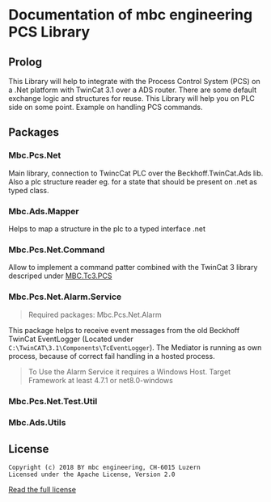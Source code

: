 # Documentation of mbc engineering PCS Library

## Prolog

This Library will help to integrate with the Process Control System (PCS) on a .Net platform with TwinCat 3.1 over a ADS router. There are some default exchange logic and structures for reuse. This Library will help you on PLC side on some point. Example on handling PCS commands.

## Packages

### Mbc.Pcs.Net

Main library, connection to TwincCat PLC over the Beckhoff.TwinCat.Ads lib. Also a plc structure reader eg. for a state that should be present on .net as typed class. 

### Mbc.Ads.Mapper

Helps to map a structure in the plc to a typed interface .net

### Mbc.Pcs.Net.Command

Allow to implement a command patter combined with the TwinCat 3 library descriped under [MBC.Tc3.PCS](TwinCat\Mbc.Tc3.Pcs\Mbc_Tc3_Pcs\docs\Readme.md)

### Mbc.Pcs.Net.Alarm.Service

> Required packages: Mbc.Pcs.Net.Alarm

This package helps to receive event messages from the old Beckhoff TwinCat EventLogger (Located under `C:\TwinCAT\3.1\Components\TcEventLogger`). The Mediator is running as own process, because of correct fail handling in a hosted process.

> To Use the Alarm Service it requires a Windows Host. Target Framework at least 4.7.1 or net8.0-windows

### Mbc.Pcs.Net.Test.Util

### Mbc.Ads.Utils

## License

    Copyright (c) 2018 BY mbc engineering, CH-6015 Luzern
    Licensed under the Apache License, Version 2.0

[Read the full license](https://www.apache.org/licenses/LICENSE-2.0)

